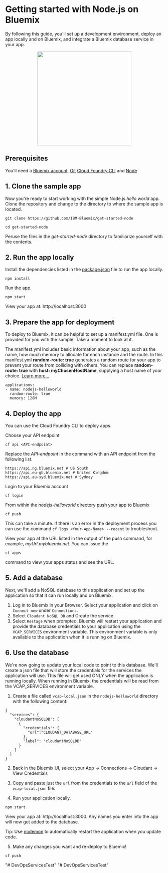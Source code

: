 
# Getting started with Node.js on Bluemix
By following this guide, you'll set up a development environment, deploy an app locally and on Bluemix, and integrate a Bluemix database service in your app.

<p align="center">
  <img src="https://raw.githubusercontent.com/IBM-Bluemix/get-started-java/master/docs/GettingStarted.gif" width="300">
</p>

## Prerequisites

You'll need a [Bluemix account](https://console.ng.bluemix.net/registration/), [Git](https://git-scm.com/downloads) [Cloud Foundry CLI](https://github.com/cloudfoundry/cli#downloads) and [Node](https://nodejs.org/en/)

## 1. Clone the sample app

Now you're ready to start working with the simple Node.js *hello world* app. Clone the repository and change to the directory to where the sample app is located.
  ```
  git clone https://github.com/IBM-Bluemix/get-started-node
  ```

  ```
  cd get-started-node
  ```

  Peruse the files in the *get-started-node* directory to familiarize yourself with the contents.

## 2. Run the app locally

Install the dependencies listed in the [package.json](https://docs.npmjs.com/files/package.json) file to run the app locally.  
  ```
  npm install
  ```

Run the app.
  ```
  npm start  
  ```

View your app at: http://localhost:3000

## 3. Prepare the app for deployment

To deploy to Bluemix, it can be helpful to set up a manifest.yml file. One is provided for you with the sample. Take a moment to look at it.

The manifest.yml includes basic information about your app, such as the name, how much memory to allocate for each instance and the route. In this manifest.yml **random-route: true** generates a random route for your app to prevent your route from colliding with others.  You can replace **random-route: true** with **host: myChosenHostName**, supplying a host name of your choice. [Learn more...](https://console.bluemix.net/docs/manageapps/depapps.html#appmanifest)
 ```
 applications:
 - name: nodejs-helloworld
   random-route: true
   memory: 128M
 ```

## 4. Deploy the app

You can use the Cloud Foundry CLI to deploy apps.

Choose your API endpoint
   ```
   cf api <API-endpoint>
   ```

Replace the *API-endpoint* in the command with an API endpoint from the following list.
  ```
  https://api.ng.bluemix.net # US South
  https://api.eu-gb.bluemix.net # United Kingdom
  https://api.au-syd.bluemix.net # Sydney
  ```

Login to your Bluemix account

  ```
  cf login
  ```

From within the *nodejs-helloworld* directory push your app to Bluemix
  ```
  cf push
  ```

This can take a minute. If there is an error in the deployment process you can use the command `cf logs <Your-App-Name> --recent` to troubleshoot.


View your app at the URL listed in the output of the push command, for example, *myUrl.mybluemix.net*.  You can issue the
```
cf apps
```
command to view your apps status and see the URL.


## 5. Add a database

Next, we'll add a NoSQL database to this application and set up the application so that it can run locally and on Bluemix.

1. Log in to Bluemix in your Browser. Select your application and click on `Connect new` under `Connections`.
2. Select `Cloudant NoSQL DB` and Create the service.
3. Select `Restage` when prompted. Bluemix will restart your application and provide the database credentials to your application using the `VCAP_SERVICES` environment variable. This environment variable is only available to the application when it is running on Bluemix.

## 6. Use the database

We're now going to update your local code to point to this database. We'll create a json file that will store the credentials for the services the application will use. This file will get used ONLY when the application is running locally. When running in Bluemix, the credentials will be read from the VCAP_SERVICES environment variable.

1. Create a file called `vcap-local.json` in the `nodejs-helloworld` directory with the following content:
  ```
  {
    "services": {
      "cloudantNoSQLDB": [
        {
          "credentials": {
            "url":"CLOUDANT_DATABASE_URL"
          },
          "label": "cloudantNoSQLDB"
        }
      ]
    }
  }
  ```

2. Back in the Bluemix UI, select your App -> Connections -> Cloudant -> View Credentials

3. Copy and paste just the `url` from the credentials to the `url` field of the `vcap-local.json` file.

4. Run your application locally.
  ```
  npm start  
  ```

  View your app at: http://localhost:3000. Any names you enter into the app will now get added to the database.

  Tip: Use [nodemon](https://nodemon.io/) to automatically restart the application when you update code.

5. Make any changes you want and re-deploy to Bluemix!
  ```
  cf push
  ```
"# DevOpsServicesTest"  "# DevOpsServicesTest" 

